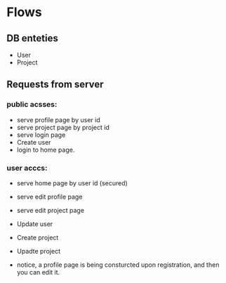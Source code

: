 # Flows

## DB enteties
* User
* Project

## Requests from server
### public acsses:
* serve profile page by user id
* serve project page by project id
* serve login page
* Create user 
* login to home page.

### user acccs:
* serve home page by user id (secured)
* serve edit profile page
* serve edit project page
* Update user 
* Create project
* Upadte project


* notice, a profile page is being consturcted upon registration, and then you can edit it.



